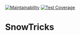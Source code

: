 [![Maintainability](https://api.codeclimate.com/v1/badges/d677a13732b368ff06a5/maintainability)](https://codeclimate.com/github/OlivierFL/snowtricks/maintainability)
[![Test Coverage](https://api.codeclimate.com/v1/badges/d677a13732b368ff06a5/test_coverage)](https://codeclimate.com/github/OlivierFL/snowtricks/test_coverage)

# SnowTricks
